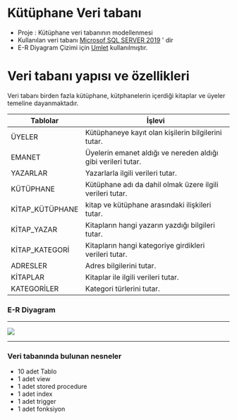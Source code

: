 # Kütüphane Veri tabanı

* Proje : Kütüphane veri tabanının modellenmesi
* Kullanılan veri tabanı [Microsof SQL SERVER 2019](https://www.microsoft.com/tr-tr/sql-server/sql-server-downloads) ' dir
* E-R Diyagram Çizimi için [Umlet](https://www.umlet.com/) kullanılmıştır.

# Veri tabanı yapısı ve özellikleri

 Veri tabanı birden fazla kütüphane, kütphanelerin içerdiği kitaplar ve üyeler temeline dayanmaktadır.


| Tablolar     | İşlevi        |
| -------------| ------------- |
|ÜYELER	|Kütüphaneye kayıt olan kişilerin bilgilerini tutar.
|EMANET|Üyelerin emanet aldığı ve nereden aldığı gibi verileri tutar.
|YAZARLAR	|Yazarlarla ilgili verileri tutar.
|KÜTÜPHANE|Kütüphane adı da dahil olmak üzere ilgili verileri tutar.
|KİTAP_KÜTÜPHANE	|kitap ve kütüphane arasındaki ilişkileri tutar.
|KİTAP_YAZAR	|Kitapların hangi yazarın yazdığı bilgileri tutar.
|KİTAP_KATEGORİ	|Kitapların hangi kategoriye girdikleri verileri tutar.
|ADRESLER	|Adres bilgilerini tutar.
|KİTAPLAR|Kitaplar ile ilgili verileri tutar.
|KATEGORİLER	|Kategori türlerini tutar.


### E-R Diyagram

---

![](https://github.com/cgesgin/SQL-Kutuphane_Veritabani_projesi/blob/main/E-R%20Diyagram/K%C3%BCt%C3%BCphane_veritaban%C4%B1_E_R_Diyagram.png)

---
### Veri tabanında bulunan nesneler

*	10 adet Tablo
*	1 adet view
*	1 adet stored procedure
*	1 adet index
*	1 adet trigger
*	1 adet fonksiyon
